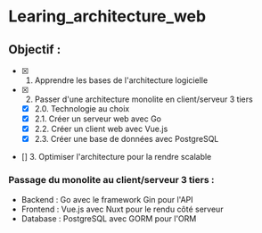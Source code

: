 # Learing_architecture_web

## Objectif :
- [x] 1. Apprendre les bases de l'architecture logicielle
- [x] 2. Passer d'une architecture monolite en client/serveur 3 tiers
    - [x] 2.0. Technologie au choix
    - [x] 2.1. Créer un serveur web avec Go
    - [x] 2.2. Créer un client web avec Vue.js
    - [x] 2.3. Créer une base de données avec PostgreSQL
- [] 3. Optimiser l'architecture pour la rendre scalable

### Passage du monolite au client/serveur 3 tiers :
- Backend : Go avec le framework Gin pour l'API
- Frontend : Vue.js avec Nuxt pour le rendu côté serveur
- Database : PostgreSQL avec GORM pour l'ORM
